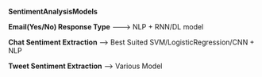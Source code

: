   **SentimentAnalysisModels** <p> </p>
 **Email(Yes/No) Response Type** ---> NLP + RNN/DL model <p> </p>
 **Chat Sentiment Extraction** --> Best Suited SVM/LogisticRegression/CNN + NLP <p> </p>
 **Tweet Sentiment Extraction** --> Various Model <p> </p>

